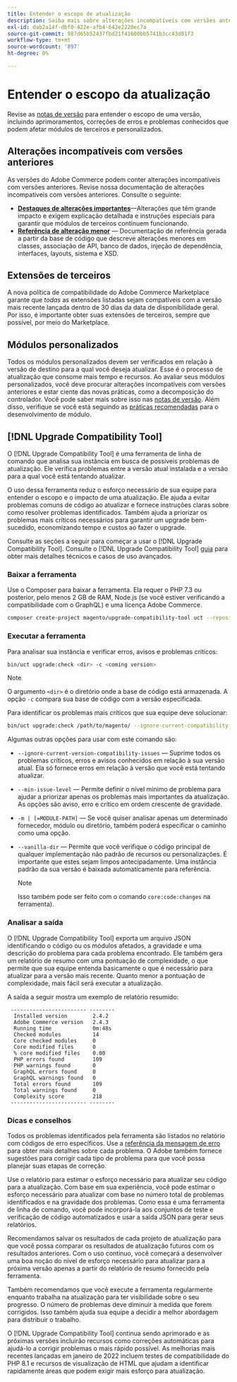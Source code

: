 ```yaml
---
title: Entender o escopo de atualização
description: Saiba mais sobre alterações incompatíveis com versões anteriores em uma versão que pode afetar módulos personalizados do Adobe Commerce ou extensões de terceiros.
exl-id: dab2a14f-dbf0-422e-afb4-642e2220ec7a
source-git-commit: 987d65b52437fbd21f41600bb5741b3cc43d01f3
workflow-type: tm+mt
source-wordcount: '897'
ht-degree: 0%

---
```


# Entender o escopo da atualização

Revise as [notas de versão](https://experienceleague.adobe.com/en/docs/commerce-operations/release/notes/overview) para entender o escopo de uma versão, incluindo aprimoramentos, correções de erros e problemas conhecidos que podem afetar módulos de terceiros e personalizados.

## Alterações incompatíveis com versões anteriores

As versões do Adobe Commerce podem conter alterações incompatíveis com versões anteriores. Revise nossa documentação de alterações incompatíveis com versões anteriores. Consulte o seguinte:

- **[Destaques de alterações importantes](https://developer.adobe.com/commerce/php/development/backward-incompatible-changes/highlights/)**—Alterações que têm grande impacto e exigem explicação detalhada e instruções especiais para garantir que módulos de terceiros continuem funcionando.
- **[Referência de alteração menor](https://developer.adobe.com/commerce/php/development/backward-incompatible-changes/reference/)** — Documentação de referência gerada a partir da base de código que descreve alterações menores em classes, associação de API, banco de dados, injeção de dependência, interfaces, layouts, sistema e XSD.

## Extensões de terceiros

A nova política de compatibilidade do Adobe Commerce Marketplace garante que _todas_ as extensões listadas sejam compatíveis com a versão mais recente lançada dentro de 30 dias da data de disponibilidade geral. Por isso, é importante obter suas extensões de terceiros, sempre que possível, por meio do Marketplace.

## Módulos personalizados

Todos os módulos personalizados devem ser verificados em relação à versão de destino para a qual você deseja atualizar. Esse é o processo de atualização que consome mais tempo e recursos. Ao avaliar seus módulos personalizados, você deve procurar alterações incompatíveis com versões anteriores e estar ciente das novas práticas, como a decomposição do controlador. Você pode saber mais sobre isso nas [notas de versão](https://experienceleague.adobe.com/en/docs/commerce-operations/release/notes/overview). Além disso, verifique se você está seguindo as [práticas recomendadas](https://developer.adobe.com/commerce/php/best-practices/extensions/) para o desenvolvimento de módulo.

## [!DNL Upgrade Compatibility Tool]

O [!DNL Upgrade Compatibility Tool] é uma ferramenta de linha de comando que analisa sua instância em busca de possíveis problemas de atualização. Ele verifica problemas entre a versão atual instalada e a versão para a qual você está tentando atualizar.

O uso dessa ferramenta reduz o esforço necessário de sua equipe para entender o escopo e o impacto de uma atualização. Ele ajuda a evitar problemas comuns de código ao atualizar e fornece instruções claras sobre como resolver problemas identificados. Também ajuda a priorizar os problemas mais críticos necessários para garantir um upgrade bem-sucedido, economizando tempo e custos ao fazer o upgrade.

Consulte as seções a seguir para começar a usar o [!DNL Upgrade Compatibility Tool]. Consulte o [!DNL Upgrade Compatibility Tool] [guia](../upgrade-compatibility-tool/overview.md) para obter mais detalhes técnicos e casos de uso avançados.

### Baixar a ferramenta

Use o Composer para baixar a ferramenta. Ela requer o PHP 7.3 ou posterior, pelo menos 2 GB de RAM, Node.js (se você estiver verificando a compatibilidade com o GraphQL) e uma licença Adobe Commerce.

```bash
composer create-project magento/upgrade-compatibility-tool uct --repository https://repo.magento.com
```

### Executar a ferramenta

Para analisar sua instância e verificar erros, avisos e problemas críticos:

```bash
bin/uct upgrade:check <dir> -c <coming version> 
```

>[!NOTE]
>
> O argumento `<dir>` é o diretório onde a base de código está armazenada. A opção `-c` compara sua base de código com a versão especificada.

Para identificar os problemas mais críticos que sua equipe deve solucionar:

```bash
bin/uct upgrade:check /path/to/magento/ --ignore-current-compatibility-issues –min-issue-level critical --vanilla-dir /path/to/vanilla/code/ /path/to/magento/app/code/Vendor/
```

Algumas outras opções para usar com este comando são:

- `--ignore-current-version-compatibility-issues` — Suprime todos os problemas críticos, erros e avisos conhecidos em relação à sua versão atual. Ela só fornece erros em relação à versão que você está tentando atualizar.

- `--min-issue-level` — Permite definir o nível mínimo de problema para ajudar a priorizar apenas os problemas mais importantes da atualização. As opções são aviso, erro e crítico em ordem crescente de gravidade.

- `-m | [=MODULE-PATH]` — Se você quiser analisar apenas um determinado fornecedor, módulo ou diretório, também poderá especificar o caminho como uma opção.

- `--vanilla-dir` — Permite que você verifique o código principal de qualquer implementação não padrão de recursos ou personalizações. É importante que estes sejam limpos antecipadamente. Uma instância padrão da sua versão é baixada automaticamente para referência.

  >[!NOTE]
  >
  > Isso também pode ser feito com o comando `core:code:changes` na ferramenta).

### Analisar a saída

O [!DNL Upgrade Compatibility Tool] exporta um arquivo JSON identificando o código ou os módulos afetados, a gravidade e uma descrição do problema para cada problema encontrado. Ele também gera um relatório de resumo com uma pontuação de complexidade, o que permite que sua equipe entenda basicamente o que é necessário para atualizar para a versão mais recente. Quanto menor a pontuação de complexidade, mais fácil será executar a atualização.

A saída a seguir mostra um exemplo de relatório resumido:

```console
 ------------------------ --------
  Installed version        2.4.2
  Adobe Commerce version   2.4.3
  Running time             0m:48s
  Checked modules          14
  Core checked modules     0
  Core modified files      0
  % core modified files    0.00
  PHP errors found         109
  PHP warnings found       0
  GraphQL errors found     0
  GraphQL warnings found   0
  Total errors found       109
  Total warnings found     0
  Complexity score         218
 ------------------------ --------
```

### Dicas e conselhos

Todos os problemas identificados pela ferramenta são listados no relatório com códigos de erro específicos. Use a [referência da mensagem de erro](../upgrade-compatibility-tool/error-messages.md) para obter mais detalhes sobre cada problema. O Adobe também fornece sugestões para corrigir cada tipo de problema para que você possa planejar suas etapas de correção.

Use o relatório para estimar o esforço necessário para atualizar seu código para a atualização. Com base em sua experiência, você pode estimar o esforço necessário para atualizar com base no número total de problemas identificados e na gravidade dos problemas. Como essa é uma ferramenta de linha de comando, você pode incorporá-la aos conjuntos de teste e verificação de código automatizados e usar a saída JSON para gerar seus relatórios.

Recomendamos salvar os resultados de cada projeto de atualização para que você possa comparar os resultados de atualização futuros com os resultados anteriores. Com o uso contínuo, você começará a desenvolver uma boa noção do nível de esforço necessário para atualizar para a próxima versão apenas a partir do relatório de resumo fornecido pela ferramenta.

Também recomendamos que você execute a ferramenta regularmente enquanto trabalha na atualização para ter visibilidade sobre o seu progresso. O número de problemas deve diminuir à medida que forem corrigidos. Isso também ajuda sua equipe a decidir a melhor abordagem para distribuir o trabalho.

O [!DNL Upgrade Compatibility Tool] continua sendo aprimorado e as próximas versões incluirão recursos como correções automáticas para ajudá-lo a corrigir problemas o mais rápido possível. As melhorias mais recentes lançadas em janeiro de 2022 incluem testes de compatibilidade do PHP 8.1 e recursos de visualização de HTML que ajudam a identificar rapidamente áreas que podem exigir mais esforço para atualização.
